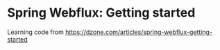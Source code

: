 # Spring Webflux: Getting started
Learning code from https://dzone.com/articles/spring-webflux-getting-started
